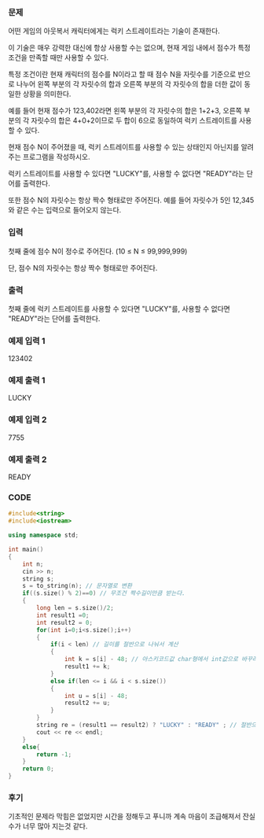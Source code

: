 ### 문제
어떤 게임의 아웃복서 캐릭터에게는 럭키 스트레이트라는 기술이 존재한다.

이 기술은 매우 강력한 대신에 항상 사용할 수는 없으며, 현재 게임 내에서 점수가 특정 조건을 만족할 때만 사용할 수 있다.

특정 조건이란 현재 캐릭터의 점수를 N이라고 할 때 점수 N을 자릿수를 기준으로 반으로 나누어 왼쪽 부분의 각 자릿수의 합과 오른쪽 부분의 각 자릿수의 합을 더한 값이 동일한 상황을 의미한다. 

예를 들어 현재 점수가 123,402라면 왼쪽 부분의 각 자릿수의 합은 1+2+3, 오른쪽 부분의 각 자릿수의 합은 4+0+2이므로 두 합이 6으로 동일하여 럭키 스트레이트를 사용할 수 있다.

현재 점수 N이 주어졌을 때, 럭키 스트레이트를 사용할 수 있는 상태인지 아닌지를 알려주는 프로그램을 작성하시오. 

럭키 스트레이트를 사용할 수 있다면 "LUCKY"를, 사용할 수 없다면 "READY"라는 단어를 출력한다.

또한 점수 N의 자릿수는 항상 짝수 형태로만 주어진다. 예를 들어 자릿수가 5인 12,345와 같은 수는 입력으로 들어오지 않는다.

### 입력

첫째 줄에 점수 N이 정수로 주어진다. (10 ≤ N ≤ 99,999,999) 

단, 점수 N의 자릿수는 항상 짝수 형태로만 주어진다.


### 출력

첫째 줄에 럭키 스트레이트를 사용할 수 있다면 "LUCKY"를, 사용할 수 없다면 "READY"라는 단어를 출력한다.

### 예제 입력 1 

123402

### 예제 출력 1 

LUCKY

### 예제 입력 2 

7755

### 예제 출력 2 

READY


### CODE
```C++
#include<string>
#include<iostream>

using namespace std;

int main()
{
    int n;
    cin >> n;
    string s;
    s = to_string(n); // 문자열로 변환
    if((s.size() % 2)==0) // 무조건 짝수길이만큼 받는다.
    {
        long len = s.size()/2;
        int result1 =0;
        int result2 = 0;
        for(int i=0;i<s.size();i++) 
        {
            if(i < len) // 길이를 절반으로 나눠서 계산
            {
                int k = s[i] - 48; // 아스키코드값 char형에서 int값으로 바꾸려면 48만큼 차이난다.
                result1 += k;
            }
            else if(len <= i && i < s.size()) 
            {
                int u = s[i] - 48;
                result2 += u;
            }
        }
        string re = (result1 == result2) ? "LUCKY" : "READY" ; // 절반으로 나눈값들의 합이 같다면 "LUCKY" 아니면 "READY"를 출력
        cout << re << endl;
    }
    else{
        return -1;
    }
    return 0;
}
```

### 후기

기초적인 문제라 막힘은 없었지만 시간을 정해두고 푸니까 계속 마음이 조급해져서 잔실수가 너무 많아 지는것 같다.
